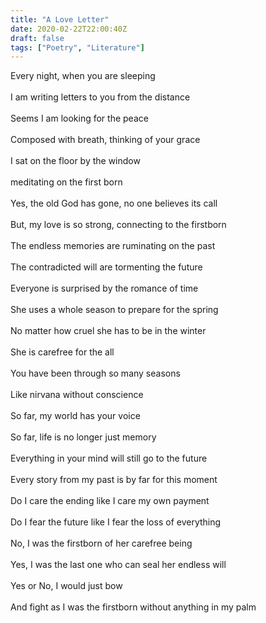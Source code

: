 ```yaml
---
title: "A Love Letter"
date: 2020-02-22T22:00:40Z
draft: false
tags: ["Poetry", "Literature"]
---
```


<p style="text-align:left">
Every night, when you are sleeping<br>
<br>
I am writing letters to you from the distance<br>
<br>
Seems I am looking for the peace<br>
<br>
Composed with breath, thinking of your grace<br>
<br>
I sat on the floor by the window<br>
<br>
meditating on the first born<br>
<br>
Yes, the old God has gone, no one believes its call<br>
<br>
But, my love is so strong, connecting to the firstborn<br>
<br>
The endless memories are ruminating on the past<br>
<br>
The contradicted will are tormenting the future<br>
<br>
Everyone is surprised by the romance of time<br>
<br>
She uses a whole season to prepare for the spring<br>
<br>
No matter how cruel she has to be in the winter<br>
<br>
She is carefree for the all<br>
<br>
You have been through so many seasons<br>
<br>
Like nirvana without conscience<br>
<br>
So far, my world has your voice<br>
<br>
So far, life is no longer just memory<br>
<br>
Everything in your mind will still go to the future<br>
<br>
Every story from my past is by far for this moment<br>
<br>
Do I care the ending like I care my own payment<br>
<br>
Do I fear the future like I fear the loss of everything<br>
<br>
No, I was the firstborn of her carefree being<br>
<br>
Yes, I was the last one who can seal her endless will<br>
<br>
Yes or No, I would just bow<br>
<br>
And fight as I was the firstborn without anything in my palm<br>
</p>
